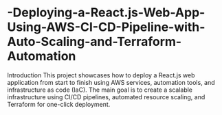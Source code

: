 # -Deploying-a-React.js-Web-App-Using-AWS-CI-CD-Pipeline-with-Auto-Scaling-and-Terraform-Automation
Introduction This project showcases how to deploy a React.js web application from start to finish using AWS services, automation tools, and infrastructure as code (IaC). The main goal is to create a scalable infrastructure using CI/CD pipelines, automated resource scaling, and Terraform for one-click deployment.
